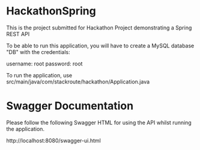 # HackathonSpring

This is the project submitted for Hackathon Project demonstrating a Spring REST API

To be able to run this application, you will have to create a MySQL database "DB" with the credentials:

username: root
password: root

To run the application, use src/main/java/com/stackroute/hackathon/Application.java

# Swagger Documentation

Please follow the following Swagger HTML for using the API whilst running the application. 

http://localhost:8080/swagger-ui.html


